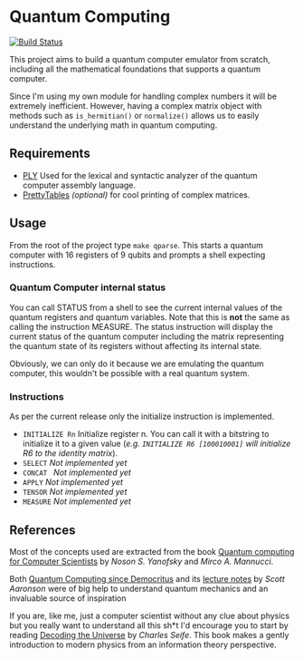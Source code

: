 # Quantum Computing
[![Build Status](https://travis-ci.org/jordillull/quantum-computing.svg?branch=master)](https://travis-ci.org/jordillull/quantum-computing)

This project aims to build a quantum computer emulator from scratch, including
all the mathematical foundations that supports a quantum computer.

Since I'm using my own module for handling complex numbers it will be extremely
inefficient. However, having a complex matrix object with methods such as
``is_hermitian()`` or ``normalize()`` allows us to easily understand the
underlying math in quantum computing.

## Requirements
* [PLY](https://pypi.python.org/pypi/ply) Used for the lexical and syntactic
analyzer of the quantum computer assembly language.
* [PrettyTables](https://pypi.python.org/pypi/PrettyTable) _(optional)_ for
cool printing of complex matrices.

## Usage
From the root of the project type ``make qparse``. This starts a quantum
computer with 16 registers of 9 qubits and prompts a shell expecting
instructions.

### Quantum Computer internal status
You can call STATUS from a shell to see the current internal values of the
quantum registers and quantum variables. Note that this is **not** the same as
calling the instruction MEASURE. The status instruction will display the
current status of the quantum computer including the matrix representing the
quantum state of its registers without affecting its internal state.

Obviously, we can only do it because we are emulating the quantum computer, this
wouldn't be possible with a real quantum system.


### Instructions
As per the current release only the initialize instruction is implemented.
* ``INITIALIZE Rn`` Initialize register n. You can call it with a bitstring to
initialize it to a given value (_e.g. ``INITIALIZE R6 [100010001]`` will
 initialize R6 to the identity matrix_).
* ``SELECT`` _Not implemented yet_
* ``CONCAT `` _Not implemented yet_
* ``APPLY`` _Not implemented yet_
* ``TENSOR`` _Not implemented yet_
* ``MEASURE`` _Not implemented yet_


## References

Most of the concepts used are extracted from the book [Quantum computing for
Computer Scientists](http://www.amazon.com/Quantum-Computing-Computer-Scientists-Yanofsky/dp/0521879965/)
by _Noson S. Yanofsky_ and _Mirco A. Mannucci_.


Both [Quantum Computing since
Democritus](http://www.amazon.com/Quantum-Computing-since-Democritus-Aaronson-ebook/dp/B00B4V6IZK/)
and its [lecture notes](http://www.scottaaronson.com/democritus/) by _Scott
Aaronson_ were of big help to understand quantum mechanics and an invaluable
source of inspiration

If you are, like me, just a computer scientist without any clue about physics
but you really want to understand all this sh*t I'd encourage you to start by
reading [Decoding the
Universe](http://www.amazon.com/Decoding-Universe-Information-Explaining-Everything-ebook/dp/B000O76NFK)
by _Charles Seife_. This book makes a gently introduction to modern physics from
an information theory perspective.
